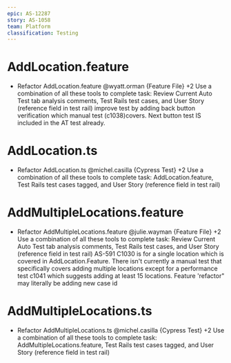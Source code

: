 ```yaml
---
epic: AS-12287
story: AS-1058
team: Platform
classification: Testing
---
```


# AddLocation.feature

- Refactor AddLocation.feature @wyatt.orman {Feature File} +2
  Use a combination of all these tools to complete task: Review Current Auto Test tab analysis comments, Test Rails test cases, and User Story (reference field in test rail) 
  improve test by adding back button verification which manual test (c1038)covers. Next button test IS included in the AT test already. 


# AddLocation.ts
- Refactor AddLocation.ts @michel.casilla {Cypress Test} +2 
  Use a combination of all these tools to complete task: AddLocation.feature, Test Rails test cases tagged, and User Story (reference field in test rail)

# AddMultipleLocations.feature

- Refactor AddMultipleLocations.feature @julie.wayman {Feature File} +2
  Use a combination of all these tools to complete task: Review Current Auto Test tab analysis comments, Test Rails test cases, and User Story (reference field in test rail)  AS-591
  C1030 is for a single location which is covered in AddLocation.Feature. There isn't currently a manual test that specifically covers adding  multiple locations except for a performance test c1041 which suggests adding at least 15 locations. Feature 'refactor" may literally be adding new case id
  
# AddMultipleLocations.ts
- Refactor AddMultipleLocations.ts @michel.casilla {Cypress Test} +2 
  Use a combination of all these tools to complete task: AddMultipleLocations.feature, Test Rails test cases tagged, and User Story (reference field in test rail)

  

